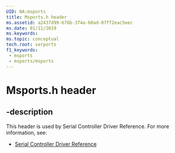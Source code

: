 ```yaml
---
UID: NA:msports
title: Msports.h header
ms.assetid: a2437d99-676b-374a-b0ad-07ff2eac5eec
ms.date: 01/11/2019
ms.keywords: 
ms.topic: conceptual
tech.root: serports
f1_keywords:
 - msports
 - msports/msports
---
```


# Msports.h header


## -description

This header is used by Serial Controller Driver Reference. For more information, see:

- [Serial Controller Driver Reference](../_serports/index.md)

